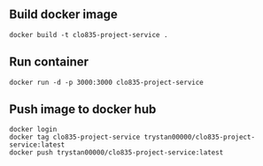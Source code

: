 ## Build docker image
`docker build -t clo835-project-service .`

## Run container
`docker run -d -p 3000:3000 clo835-project-service`

## Push image to docker hub
```
docker login
docker tag clo835-project-service trystan00000/clo835-project-service:latest
docker push trystan00000/clo835-project-service:latest
```
